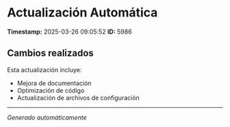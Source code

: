 # Actualización Automática

**Timestamp:** 2025-03-26 09:05:52
**ID:** 5986

## Cambios realizados

Esta actualización incluye:
- Mejora de documentación
- Optimización de código
- Actualización de archivos de configuración

---
*Generado automáticamente*
